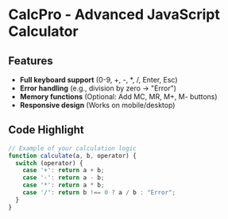 # CalcPro - Advanced JavaScript Calculator


## Features
- **Full keyboard support** (0-9, +, -, *, /, Enter, Esc)
- **Error handling** (e.g., division by zero → "Error")
- **Memory functions** (Optional: Add MC, MR, M+, M- buttons)
- **Responsive design** (Works on mobile/desktop)

## Code Highlight
```javascript
// Example of your calculation logic
function calculate(a, b, operator) {
  switch (operator) {
    case '+': return a + b;
    case '-': return a - b;
    case '*': return a * b;
    case '/': return b !== 0 ? a / b : "Error";
  }
}
